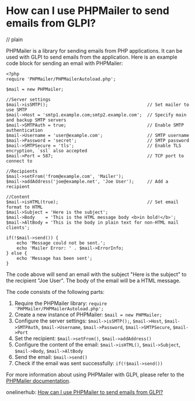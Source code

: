 # How can I use PHPMailer to send emails from GLPI?
// plain

PHPMailer is a library for sending emails from PHP applications. It can be used with GLPI to send emails from the application. Here is an example code block for sending an email with PHPMailer:

```
<?php
require 'PHPMailer/PHPMailerAutoload.php';

$mail = new PHPMailer;

//Server settings
$mail->isSMTP();                                      // Set mailer to use SMTP
$mail->Host = 'smtp1.example.com;smtp2.example.com';  // Specify main and backup SMTP servers
$mail->SMTPAuth = true;                               // Enable SMTP authentication
$mail->Username = 'user@example.com';                 // SMTP username
$mail->Password = 'secret';                           // SMTP password
$mail->SMTPSecure = 'tls';                            // Enable TLS encryption, `ssl` also accepted
$mail->Port = 587;                                    // TCP port to connect to

//Recipients
$mail->setFrom('from@example.com', 'Mailer');
$mail->addAddress('joe@example.net', 'Joe User');     // Add a recipient

//Content
$mail->isHTML(true);                                  // Set email format to HTML
$mail->Subject = 'Here is the subject';
$mail->Body    = 'This is the HTML message body <b>in bold!</b>';
$mail->AltBody = 'This is the body in plain text for non-HTML mail clients';

if(!$mail->send()) {
    echo 'Message could not be sent.';
    echo 'Mailer Error: ' . $mail->ErrorInfo;
} else {
    echo 'Message has been sent';
}
```

The code above will send an email with the subject "Here is the subject" to the recipient "Joe User". The body of the email will be a HTML message.

The code consists of the following parts:

1. Require the PHPMailer library: `require 'PHPMailer/PHPMailerAutoload.php';`
2. Create a new instance of PHPMailer: `$mail = new PHPMailer;`
3. Configure the server settings: `$mail->isSMTP();`, `$mail->Host`, `$mail->SMTPAuth`, `$mail->Username`, `$mail->Password`, `$mail->SMTPSecure`, `$mail->Port`
4. Set the recipient: `$mail->setFrom()`, `$mail->addAddress()`
5. Configure the content of the email: `$mail->isHTML()`, `$mail->Subject`, `$mail->Body`, `$mail->AltBody`
6. Send the email: `$mail->send()`
7. Check if the email was sent successfully: `if(!$mail->send())`

For more information about using PHPMailer with GLPI, please refer to the [PHPMailer documentation](https://github.com/PHPMailer/PHPMailer/blob/master/docs/GLPI.md).

onelinerhub: [How can I use PHPMailer to send emails from GLPI?](https://onelinerhub.com/phpmailer/how-can-i-use-phpmailer-to-send-emails-from-glpi)